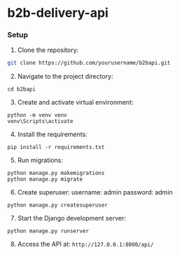 # b2b-delivery-api

### Setup
1. Clone the repository:
```bash
git clone https://github.com/yourusername/b2bapi.git
```

2. Navigate to the project directory:
```
cd b2bapi
```

3. Create and activate virtual environment:

```
python -m venv venv
venv\Scripts\activate
```

4. Install the requirements:
```
pip install -r requirements.txt
```

5. Run migrations:
```
python manage.py makemigrations
python manage.py migrate
```
6. Create superuser:
username: admin
password: admin

```
python manage.py createsuperuser
```

7. Start the Django development server:
```
python manage.py runserver
```

8. Access the API at: 
`http://127.0.0.1:8000/api/`
